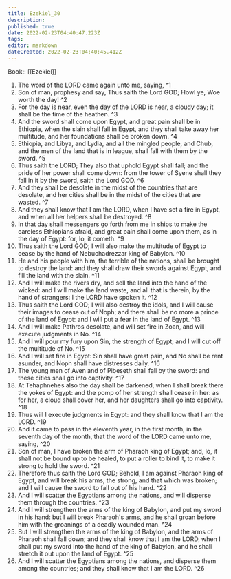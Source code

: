 ```yaml
---
title: Ezekiel_30
description: 
published: true
date: 2022-02-23T04:40:47.223Z
tags: 
editor: markdown
dateCreated: 2022-02-23T04:40:45.412Z
---
```


 Book:: [[Ezekiel]]
 1. The word of the LORD came again unto me, saying, ^1
 2. Son of man, prophesy and say, Thus saith the Lord GOD; Howl ye, Woe worth the day! ^2
 3. For the day is near, even the day of the LORD is near, a cloudy day; it shall be the time of the heathen. ^3
 4. And the sword shall come upon Egypt, and great pain shall be in Ethiopia, when the slain shall fall in Egypt, and they shall take away her multitude, and her foundations shall be broken down. ^4
 5. Ethiopia, and Libya, and Lydia, and all the mingled people, and Chub, and the men of the land that is in league, shall fall with them by the sword. ^5
 6. Thus saith the LORD; They also that uphold Egypt shall fall; and the pride of her power shall come down: from the tower of Syene shall they fall in it by the sword, saith the Lord GOD. ^6
 7. And they shall be desolate in the midst of the countries that are desolate, and her cities shall be in the midst of the cities that are wasted. ^7
 8. And they shall know that I am the LORD, when I have set a fire in Egypt, and when all her helpers shall be destroyed. ^8
 9. In that day shall messengers go forth from me in ships to make the careless Ethiopians afraid, and great pain shall come upon them, as in the day of Egypt: for, lo, it cometh. ^9
 10. Thus saith the Lord GOD; I will also make the multitude of Egypt to cease by the hand of Nebuchadrezzar king of Babylon. ^10
 11. He and his people with him, the terrible of the nations, shall be brought to destroy the land: and they shall draw their swords against Egypt, and fill the land with the slain. ^11
 12. And I will make the rivers dry, and sell the land into the hand of the wicked: and I will make the land waste, and all that is therein, by the hand of strangers: I the LORD have spoken it. ^12
 13. Thus saith the Lord GOD; I will also destroy the idols, and I will cause their images to cease out of Noph; and there shall be no more a prince of the land of Egypt: and I will put a fear in the land of Egypt. ^13
 14. And I will make Pathros desolate, and will set fire in Zoan, and will execute judgments in No. ^14
 15. And I will pour my fury upon Sin, the strength of Egypt; and I will cut off the multitude of No. ^15
 16. And I will set fire in Egypt: Sin shall have great pain, and No shall be rent asunder, and Noph shall have distresses daily. ^16
 17. The young men of Aven and of Pibeseth shall fall by the sword: and these cities shall go into captivity. ^17
 18. At Tehaphnehes also the day shall be darkened, when I shall break there the yokes of Egypt: and the pomp of her strength shall cease in her: as for her, a cloud shall cover her, and her daughters shall go into captivity. ^18
 19. Thus will I execute judgments in Egypt: and they shall know that I am the LORD. ^19
 20. And it came to pass in the eleventh year, in the first month, in the seventh day of the month, that the word of the LORD came unto me, saying, ^20
 21. Son of man, I have broken the arm of Pharaoh king of Egypt; and, lo, it shall not be bound up to be healed, to put a roller to bind it, to make it strong to hold the sword. ^21
 22. Therefore thus saith the Lord GOD; Behold, I am against Pharaoh king of Egypt, and will break his arms, the strong, and that which was broken; and I will cause the sword to fall out of his hand. ^22
 23. And I will scatter the Egyptians among the nations, and will disperse them through the countries. ^23
 24. And I will strengthen the arms of the king of Babylon, and put my sword in his hand: but I will break Pharaoh's arms, and he shall groan before him with the groanings of a deadly wounded man. ^24
 25. But I will strengthen the arms of the king of Babylon, and the arms of Pharaoh shall fall down; and they shall know that I am the LORD, when I shall put my sword into the hand of the king of Babylon, and he shall stretch it out upon the land of Egypt. ^25
 26. And I will scatter the Egyptians among the nations, and disperse them among the countries; and they shall know that I am the LORD. ^26
